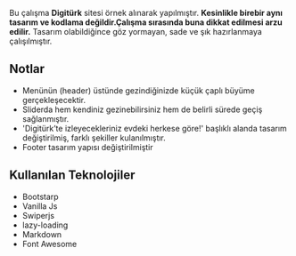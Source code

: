 Bu çalışma **Digitürk** sitesi örnek alınarak yapılmıştır.
**Kesinlikle birebir aynı tasarım ve kodlama değildir.Çalışma sırasında buna dikkat edilmesi arzu edilir.**
Tasarım olabildiğince göz yormayan, sade ve şık hazırlanmaya çalışılmıştır.
## Notlar
+ Menünün (header) üstünde gezindiğinizde küçük çaplı büyüme gerçekleşecektir.
+ Sliderda hem kendiniz gezinebilirsiniz hem de belirli sürede geçiş sağlanmıştır.
+ 'Digitürk’te izleyecekleriniz evdeki herkese göre!' başlıklı alanda tasarım değiştirilmiş, farklı şekiller kulanılmıştır.
+ Footer tasarım yapısı değiştirilmiştir




## Kullanılan Teknolojiler
+ Bootstarp
+ Vanilla Js
+ Swiperjs
+ lazy-loading
+ Markdown
+ Font Awesome